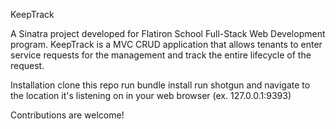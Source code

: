 KeepTrack


A Sinatra project developed for Flatiron School Full-Stack Web Development program. KeepTrack is a MVC CRUD application that allows tenants to enter service requests for the management and track the entire lifecycle of the request.

Installation
clone this repo
run bundle install
run shotgun and navigate to the location it's listening on in your web browser (ex. 127.0.0.1:9393)

Contributions are welcome!
